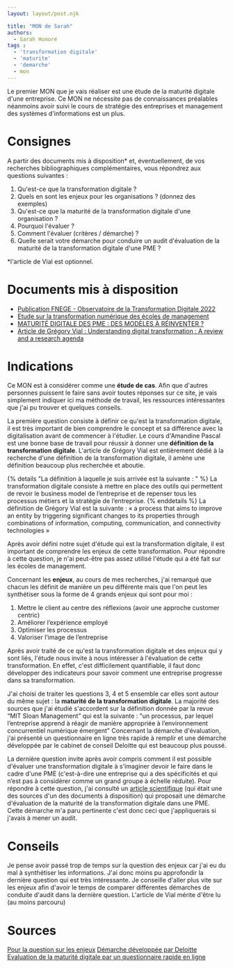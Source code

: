 ```yaml
---
layout: layout/post.njk

title: "MON de Sarah"
authors:
  - Sarah Honoré
tags :
  - 'transformation digitale'
  - 'maturite'
  - 'demarche'
  - mon
---
```

<!-- début résumé -->
Le premier MON que je vais réaliser est une étude de la maturité digitale d'une entreprise.
Ce MON ne nécessite pas de connaissances préalables néanmoins avoir suivi le cours de stratégie des entreprises et management des systèmes d'informations est un plus.
<!-- fin résumé -->

# Consignes
A partir des documents mis à disposition* et, éventuellement, de vos recherches bibliographiques complémentaires, vous répondrez aux questions suivantes : 

1. Qu'est-ce que la transformation digitale ? 
2. Quels en sont les enjeux pour les organisations ? (donnez des exemples)
3. Qu'est-ce que la maturité de la transformation digitale d'une organisation ? 
4. Pourquoi l'évaluer ? 
5. Comment l'évaluer (critères / démarche) ?
6. Quelle serait votre démarche pour conduire un audit d'évaluation de la maturité de la transformation digitale d'une PME ?

*l'article de Vial est optionnel. 

# Documents mis à disposition
- [Publication FNEGE - Observatoire de la Transformation Digitale 2022](https://www.fnege.org/publications/observatoire-de-la-transformation-digitale-2022/)
- [Etude sur la transformation numérique des écoles de management](https://fnege-medias.fr/fnege-video/etude-sur-la-transformation-numerique-des-ecoles-de-management/)
- [MATURITÉ DIGITALE DES PME : DES MODÈLES À RÉINVENTER ?](https://management-datascience.org/articles/21771/)
- [Article de Grégory Vial : Understanding digital transformation : A review and a research
agenda](https://www.sciencedirect.com/science/article/abs/pii/S0963868717302196?via%3Dihub)

# Indications 
Ce MON est à considérer comme une **étude de cas**. Afin que d'autres personnes puissent le faire sans avoir toutes réponses sur ce site, je vais simplement indiquer ici ma méthode de travail, les ressources intéressantes que j'ai pu trouver et quelques conseils. 

La première question consiste à définir ce qu'est la transformation digitale, il est très important de bien comprendre le concept et sa différence avec la digitalisation avant de commencer à l'étudier.
Le cours d'Amandine Pascal est une bonne base de travail pour réussir à donner une **définition de la transformation digitale**. L'article de Grégory Vial est entièrement dédié à la recherche d'une définition de la transformation digitale, il amène une définition beaucoup plus recherchée et aboutie. 

{% details "La définition à laquelle je suis arrivée est la suivante : " %}
La transformation digitale consiste à mettre en place des outils qui permettent de revoir le business model de l’entreprise et de repenser tous les processus métiers et la stratégie de l’entreprise. 
{% enddetails %}
La définition de Grégory Vial est la suivante : « a process that aims to improve an entity by triggering significant changes to its properties through combinations of information, computing, communication, and connectivity technologies »

Après avoir défini notre sujet d'étude qui est la transformation digitale, il est important de comprendre les enjeux de cette transformation. Pour répondre à cette question, je n'ai peut-être pas assez utilisé l'étude qui a été fait sur les écoles de management.

Concernant les **enjeux**, au cours de mes recherches, j'ai remarqué que chacun les définit de manière un peu différente mais que l'on peut les synthétiser sous la forme de 4 grands enjeux qui sont pour moi : 
1.	Mettre le client au centre des réflexions (avoir une approche customer centric)
2.	Améliorer l’expérience employé 
3.	Optimiser les processus
4.	Valoriser l’image de l’entreprise 

Après avoir traité de ce qu'est la transformation digitale et des enjeux qui y sont liés, l'étude nous invite à nous intéresser à l'évaluation de cette transformation. En effet, c'est difficilement quantifiable, il faut donc développer des indicateurs pour savoir comment une entreprise progresse dans sa transformation. 

J'ai choisi de traiter les questions 3, 4 et 5 ensemble car elles sont autour du même sujet : la **maturité de la transformation digitale**. 
La majorité des sources que j'ai étudié s'accordent sur la définition donnée par la revue “MIT Sloan Management” qui est la suivante : "un processus, par lequel l’entreprise apprend à réagir de manière appropriée à l’environnement concurrentiel numérique émergent"
Concernant la démarche d'évaluation, j'ai présenté un questionnaire en ligne très rapide à remplir et une démarche développée par le cabinet de conseil Deloitte qui est beaucoup plus poussé. 

La dernière question invite après avoir compris comment il est possible d'évaluer une transformation digitale à s'imaginer devoir le faire dans le cadre d'une PME (c'est-à-dire une entreprise qui a des spécificités et qui n’est pas à considérer comme un grand groupe à échelle réduite).
Pour répondre à cette question, j'ai consulté un [article scientifique](https://www.mdpi.com/2079-9292/10/8/885) (qui était une des sources d'un des documents à disposition) qui proposait une démarche d'évaluation de la maturité de la transformation digitale dans une PME. Cette démarche m'a paru pertinente c'est donc ceci que j'appliquerais si j'avais à mener un audit. 

# Conseils
Je pense avoir passé trop de temps sur la question des enjeux car j'ai eu du mal à synthétiser les informations. J'ai donc moins pu approfondir la dernière question qui est très intéressante. Je conseille d'aller plus vite sur les enjeux afin d'avoir le temps de comparer différentes démarches de conduite d'audit dans la dernière question. 
L'article de Vial mérite d'être lu (au moins parcouru)

# Sources
[Pour la question sur les enjeux](https://go.sellsy.com/blog/quest-ce-que-la-transformation-digitale-definition-et-enjeux)
[Démarche développée par Deloitte](https://www2.deloitte.com/content/dam/Deloitte/global/Documents/Technology-Media-Telecommunications/deloitte-digital-maturity-model.pdf)
[Evaluation de la maturité digitale par un questionnaire rapide en ligne](https://www.digispin.io/fr/)
